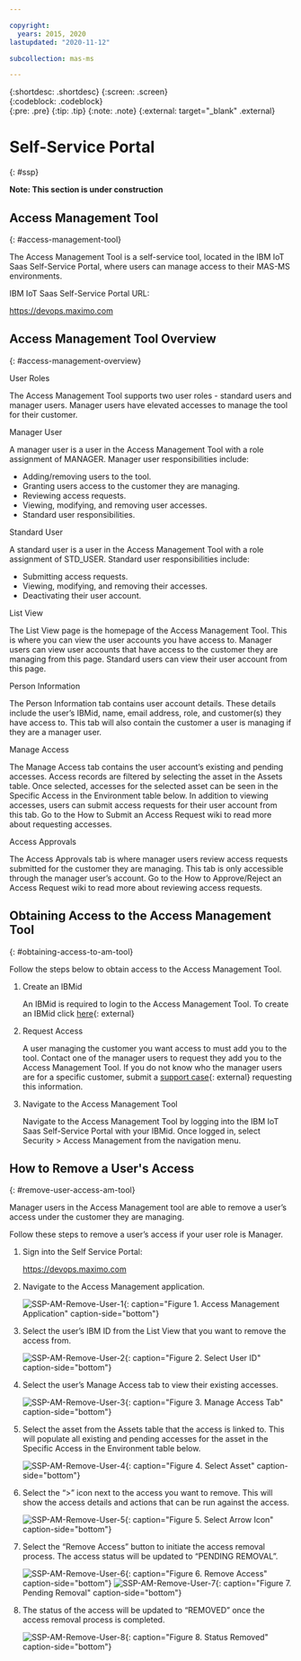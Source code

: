 ```yaml
---

copyright:
  years: 2015, 2020
lastupdated: "2020-11-12"

subcollection: mas-ms

---
```


{:shortdesc: .shortdesc}
{:screen: .screen}  
{:codeblock: .codeblock}  
{:pre: .pre}
{:tip: .tip}
{:note: .note}
{:external: target="_blank" .external}

# Self-Service Portal
{: #ssp}

**Note: This section is under construction**

## Access Management Tool
{: #access-management-tool}

The Access Management Tool is a self-service tool, located in the IBM IoT Saas Self-Service Portal, where users can manage access to their MAS-MS environments.

IBM IoT Saas Self-Service Portal URL: 

https://devops.maximo.com

## Access Management Tool Overview
{: #access-management-overview}

User Roles

The Access Management Tool supports two user roles - standard users and manager users. Manager users have elevated accesses to manage the tool for their customer.

Manager User

A manager user is a user in the Access Management Tool with a role assignment of MANAGER. Manager user responsibilities include:

* Adding/removing users to the tool.
* Granting users access to the customer they are managing.
* Reviewing access requests.
* Viewing, modifying, and removing user accesses.
* Standard user responsibilities.

Standard User

A standard user is a user in the Access Management Tool with a role assignment of STD_USER. Standard user responsibilities include:

* Submitting access requests.
* Viewing, modifying, and removing their accesses.
* Deactivating their user account.

List View

The List View page is the homepage of the Access Management Tool. This is where you can view the user accounts you have access to. Manager users can view user accounts that have access to the customer they are managing from this page. Standard users can view their user account from this page.

Person Information

The Person Information tab contains user account details. These details include the user’s IBMid, name, email address, role, and customer(s) they have access to. This tab will also contain the customer a user is managing if they are a manager user.

Manage Access

The Manage Access tab contains the user account’s existing and pending accesses. Access records are filtered by selecting the asset in the Assets table. Once selected, accesses for the selected asset can be seen in the Specific Access in the Environment table below. In addition to viewing accesses, users can submit access requests for their user account from this tab. Go to the How to Submit an Access Request wiki to read more about requesting accesses.

Access Approvals

The Access Approvals tab is where manager users review access requests submitted for the customer they are managing. This tab is only accessible through the manager user’s account. Go to the How to Approve/Reject an Access Request wiki to read more about reviewing access requests.

## Obtaining Access to the Access Management Tool
{: #obtaining-access-to-am-tool}

Follow the steps below to obtain access to the Access Management Tool.

1. Create an IBMid

    An IBMid is required to login to the Access Management Tool. To create an IBMid click [here](https://myibm.ibm.com){: external}

2. Request Access

    A user managing the customer you want access to must add you to the tool. Contact one of the manager users to request they add you to the Access Management Tool. If you do not know who the manager users are for a specific customer, submit a [support case](https://www.ibm.com/mysupport){: external} requesting this information.

3. Navigate to the Access Management Tool

    Navigate to the Access Management Tool by logging into the IBM IoT Saas Self-Service Portal with your IBMid. Once logged in, select Security > Access Management from the navigation menu.

## How to Remove a User's Access
{: #remove-user-access-am-tool}

Manager users in the Access Management tool are able to remove a user’s access under the customer they are managing. 

Follow these steps to remove a user’s access if your user role is Manager.

1. Sign into the Self Service Portal:

    https://devops.maximo.com

2. Navigate to the Access Management application.

    ![SSP-AM-Remove-User-1](images/SSP-AM-Remove-User-1.png "SSP-AM-Remove-User-1"){: caption="Figure 1. Access Management Application" caption-side="bottom"}

3. Select the user’s IBM ID from the List View that you want to remove the access from.

    ![SSP-AM-Remove-User-2](images/SSP-AM-Remove-User-2.png "SSP-AM-Remove-User-2"){: caption="Figure 2. Select User ID" caption-side="bottom"}

4. Select the user’s Manage Access tab to view their existing accesses.

    ![SSP-AM-Remove-User-3](images/SSP-AM-Remove-User-3.png "SSP-AM-Remove-User-3"){: caption="Figure 3. Manage Access Tab" caption-side="bottom"}

5. Select the asset from the Assets table that the access is linked to. This will populate all existing and pending accesses for the asset in the Specific Access in the Environment table below.

    ![SSP-AM-Remove-User-4](images/SSP-AM-Remove-User-4.png "SSP-AM-Remove-User-4"){: caption="Figure 4. Select Asset" caption-side="bottom"}

6. Select the “>” icon next to the access you want to remove. This will show the access details and actions that can be run against the access.

    ![SSP-AM-Remove-User-5](images/SSP-AM-Remove-User-5.png "SSP-AM-Remove-User-5"){: caption="Figure 5. Select Arrow Icon" caption-side="bottom"}

7. Select the “Remove Access” button to initiate the access removal process. The access status will be updated to “PENDING REMOVAL”.

    ![SSP-AM-Remove-User-6](images/SSP-AM-Remove-User-6.png "SSP-AM-Remove-User-6"){: caption="Figure 6. Remove Access" caption-side="bottom"}
    ![SSP-AM-Remove-User-7](images/SSP-AM-Remove-User-7.png "SSP-AM-Remove-User-7"){: caption="Figure 7. Pending Removal" caption-side="bottom"}

8. The status of the access will be updated to “REMOVED” once the access removal process is completed.

    ![SSP-AM-Remove-User-8](images/SSP-AM-Remove-User-8.png "SSP-AM-Remove-User-8"){: caption="Figure 8. Status Removed" caption-side="bottom"}